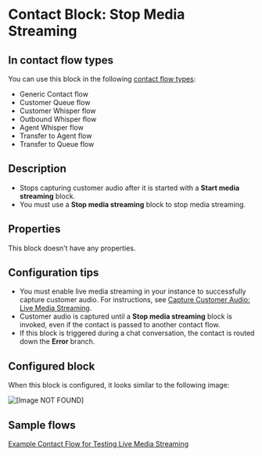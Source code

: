# Contact Block: Stop Media Streaming<a name="stop-media-streaming"></a>

## In contact flow types<a name="stop-media-streaming-types"></a>

You can use this block in the following [contact flow types](create-contact-flow.md#contact-flow-types):
+ Generic Contact flow
+ Customer Queue flow
+ Customer Whisper flow
+ Outbound Whisper flow
+ Agent Whisper flow
+ Transfer to Agent flow
+ Transfer to Queue flow

## Description<a name="stop-media-streaming-description"></a>
+ Stops capturing customer audio after it is started with a **Start media streaming** block\.
+ You must use a **Stop media streaming** block to stop media streaming\.

## Properties<a name="stop-media-streaming-properties"></a>

This block doesn't have any properties\.

## Configuration tips<a name="stop-media-streaming-tips"></a>
+ You must enable live media streaming in your instance to successfully capture customer audio\. For instructions, see [Capture Customer Audio: Live Media Streaming](customer-voice-streams.md)\.
+ Customer audio is captured until a **Stop media streaming** block is invoked, even if the contact is passed to another contact flow\.
+ If this block is triggered during a chat conversation, the contact is routed down the **Error** branch\.

## Configured block<a name="stop-media-streaming-configured"></a>

When this block is configured, it looks similar to the following image:

![\[Image NOT FOUND\]](http://docs.aws.amazon.com/connect/latest/adminguide/images/stop-media-streaming-configured.png)

## Sample flows<a name="stop-media-streaming-samples"></a>

[Example Contact Flow for Testing Live Media Streaming](use-media-streams-blocks.md) 